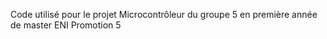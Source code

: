 Code utilisé pour le projet Microcontrôleur du groupe 5 en première année de master ENI
Promotion 5
